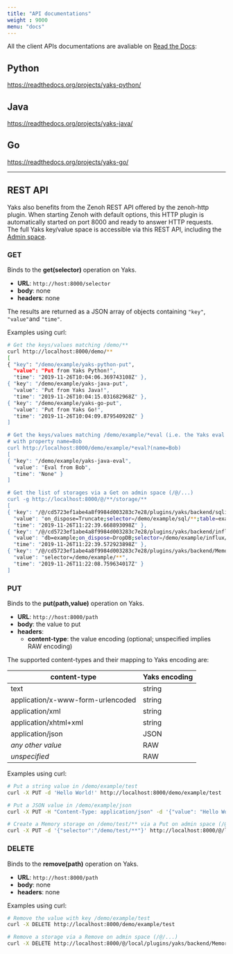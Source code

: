 ```yaml
---
title: "API documentations"
weight : 9000
menu: "docs"
---
```


All the client APIs documentations are avaliable on [Read the Docs](https://readthedocs.org/search/?q=yaks):

## Python
https://readthedocs.org/projects/yaks-python/

## Java
https://readthedocs.org/projects/yaks-java/

## Go
https://readthedocs.org/projects/yaks-go/

--------------------

## REST API

Yaks also benefits from the Zenoh REST API offered by the zenoh-http plugin. When starting Zenoh with default options,
this HTTP plugin is automatically started on port 8000 and ready to answer HTTP requests.  
The full Yaks key/value space is accessible via this REST API, including the [Admin space](../../manual/abstractions#admin-space).

### GET

Binds to the **get(selector)** operation on Yaks.

- **URL**:     `http://host:8000/selector`
- **body**:    none
- **headers**: none

The results are returned as a JSON array of objects containing `"key"`, `"value"`and `"time"`.

Examples using curl:

```bash
# Get the keys/values matching /demo/**
curl http://localhost:8000/demo/**
[
{ "key": "/demo/example/yaks-python-put",
  "value": "Put from Yaks Python!",
  "time": "2019-11-26T10:04:06.369743108Z" },
{ "key": "/demo/example/yaks-java-put",
  "value": "Put from Yaks Java!",
  "time": "2019-11-26T10:04:15.031682968Z" },
{ "key": "/demo/example/yaks-go-put",
  "value": "Put from Yaks Go!",
  "time": "2019-11-26T10:04:09.879540920Z" }
]

# Get the keys/values matching /demo/example/*eval (i.e. the Yaks eval examples)
# with property name=Bob
curl http://localhost:8000/demo/example/*eval?(name=Bob)
[
{ "key": "/demo/example/yaks-java-eval",
  "value": "Eval from Bob",
  "time": "None" }
]

# Get the list of storages via a Get on admin space (/@/...)
curl -g http://localhost:8000/@/**/storage/**
[
{ "key": "/@/cd5723ef1abe4a8f9984d003283c7e28/plugins/yaks/backend/sqlite3/storage/sto-65069",
  "value": "on_dispose=Truncate;selector=/demo/example/sql/**;table=example",
  "time": "2019-11-26T11:22:39.668893098Z" },
{ "key": "/@/cd5723ef1abe4a8f9984d003283c7e28/plugins/yaks/backend/influxdb/storage/sto-80720",
  "value": "db=example;on_dispose=DropDB;selector=/demo/example/influx/**",
  "time": "2019-11-26T11:22:39.572923898Z" },
{ "key": "/@/cd5723ef1abe4a8f9984d003283c7e28/plugins/yaks/backend/Memory/storage/Demo",
  "value": "selector=/demo/example/**",
  "time": "2019-11-26T11:22:08.759634017Z" }
]
```



### PUT

Binds to the **put(path,value)** operation on Yaks.

- **URL**:     `http://host:8000/path`
- **body**:    the value to put
- **headers**: 
   - **content-type**: the value encoding (optional; unspecified implies RAW encoding)

The supported content-types and their mapping to Yaks encoding are:

| content-type                      | Yaks encoding |
| --------------------------------- | ------------- |
| text                              | string        |
| application/x-www-form-urlencoded | string        |
| application/xml                   | string        |
| application/xhtml+xml             | string        |
| application/json                  | JSON          |
| *any other value*                 | RAW           |
| *unspecified*                     | RAW           |

Examples using curl:

  ```bash
  # Put a string value in /demo/example/test
  curl -X PUT -d 'Hello World!' http://localhost:8000/demo/example/test

  # Put a JSON value in /demo/example/json
  curl -X PUT -H "Content-Type: application/json" -d '{"value": "Hello World!"}' http://localhost:8000/demo/example/test

  # Create a Memory storage on /demo/test/** via a Put on admin space (/@/...)
  curl -X PUT -d '{"selector":"/demo/test/**"}' http://localhost:8000/@/local/plugins/yaks/backend/Memory/storage/my-test
  ```

### DELETE

Binds to the **remove(path)** operation on Yaks.

- **URL**:     `http://host:8000/path`
- **body**:    none
- **headers**: none

Examples using curl:

  ```bash
  # Remove the value with key /demo/example/test
  curl -X DELETE http://localhost:8000/demo/example/test

  # Remove a storage via a Remove on admin space (/@/...)
  curl -X DELETE http://localhost:8000/@/local/plugins/yaks/backend/Memory/storage/my-test
  ```

